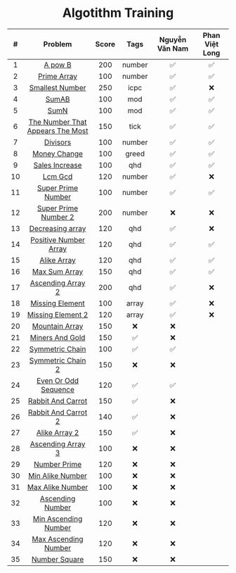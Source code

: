 <div align="center">

# Algotithm Training

|#| Problem|Score| Tags | Nguyễn Văn Nam| Phan Việt Long|
| :-----:|:-----:| :-----: |:-----: | :-----: | :-: |
|1| [A pow B](https://github.com/zukahai/algotithm-training/tree/main/a_pow_b)|200|number| ✅| ✅|
|2| [Prime Array](https://github.com/zukahai/algotithm-training/tree/main/prime_array)|100|number| ✅| ✅|
|3| [Smallest Number](https://github.com/zukahai/algotithm-training/tree/main/smallest_number)|250|icpc| ✅| ❌|
|4| [SumAB](https://github.com/zukahai/algotithm-training/tree/main/sum_a_b)|100|mod| ✅| ✅|
|5| [SumN](https://github.com/zukahai/algotithm-training/tree/main/sum_n)|100|mod| ✅| ✅|
|6| [The Number That Appears The Most](https://github.com/zukahai/algotithm-training/tree/main/the_number_that_appears_the_most)|150|tick| ✅| ✅|
|7| [Divisors](https://github.com/zukahai/algotithm-training/tree/main/divisors)|100| number| ✅| ✅|
|8| [Money Change](https://github.com/zukahai/algotithm-training/tree/main/money_change)|100|greed| ✅| ✅|
|9| [Sales Increase](https://github.com/zukahai/algotithm-training/tree/main/sales_increase)|100|qhd| ✅| ✅|
|10| [Lcm Gcd](https://github.com/zukahai/algotithm-training/tree/main/lcm_gcd)|120|number| ✅| ❌|
|11| [Super Prime Number](https://github.com/zukahai/algotithm-training/tree/main/super_prime_number)|100|number| ✅| ✅|
|12| [Super Prime Number 2](https://github.com/zukahai/algotithm-training/tree/main/super_prime_number_2)|200|number| ❌| ❌|
|13| [Decreasing array](https://github.com/zukahai/algotithm-training/tree/main/decreasing_array)|120|qhd| ✅| ❌|
|14| [Positive Number Array](https://github.com/zukahai/algotithm-training/tree/main/positive_number_array)|120|qhd| ✅| ✅|
|15| [Alike Array](https://github.com/zukahai/algotithm-training/tree/main/alike_array)|120|qhd| ✅| ✅|
|16| [Max Sum Array](https://github.com/zukahai/algotithm-training/tree/main/max_sum_array)|150|qhd| ✅| ✅|
|17| [Ascending Array 2](https://github.com/zukahai/algotithm-training/tree/main/ascending_array_2)|200|qhd| ✅| ❌|
18| [Missing Element](https://github.com/zukahai/algotithm-training/tree/main/missing_element)|100|array| ✅| ❌|
19| [Missing Element 2](https://github.com/zukahai/algotithm-training/tree/main/missing_element_2)|120| array| ✅| ❌|
20| [Mountain Array](https://github.com/zukahai/algotithm-training/tree/main/mountain_array)|150| ❌| ❌|
21| [Miners And Gold](https://github.com/zukahai/algotithm-training/tree/main/miners_and_gold)|150| ✅| ❌|
22| [Symmetric Chain](https://github.com/zukahai/algotithm-training/tree/main/symmetric_chain)|100| ✅| ✅|
23| [Symmetric Chain 2](https://github.com/zukahai/algotithm-training/tree/main/symmetric_chain_2)|150| ❌| ❌|
24| [Even Or Odd Sequence](https://github.com/zukahai/algotithm-training/tree/main/even_or_odd_sequence)|120| ✅| ✅|
25| [Rabbit And Carrot](https://github.com/zukahai/algotithm-training/tree/main/rabbit_and_carrot)|150| ✅| ❌|
26| [Rabbit And Carrot 2](https://github.com/zukahai/algotithm-training/tree/main/rabbit_and_carrot_2)|140| ✅| ❌|
27| [Alike Array 2](https://github.com/zukahai/algotithm-training/tree/main/alike_array_2)|150| ✅| ❌|
28| [Ascending Array 3](https://github.com/zukahai/algotithm-training/tree/main/ascending_array_3)|100| ❌| ❌|
29| [Number Prime](https://github.com/zukahai/algotithm-training/tree/main/number_prime)|120| ❌| ❌|
30| [Min Alike Number](https://github.com/zukahai/algotithm-training/tree/main/min_alike_number)|100| ❌| ❌|
31| [Max Alike Number](https://github.com/zukahai/algotithm-training/tree/main/max_alike_number)|100| ❌| ❌|
32| [Ascending Number](https://github.com/zukahai/algotithm-training/tree/main/ascending_number)|100| ❌| ❌|
33| [Min Ascending Number](https://github.com/zukahai/algotithm-training/tree/main/min_ascending_number)|120| ❌| ❌|
34| [Max Ascending Number](https://github.com/zukahai/algotithm-training/tree/main/max_ascending_number)|120| ❌| ❌|
35| [Number Square](https://github.com/zukahai/algotithm-training/tree/main/number_square)|150| ❌| ❌|
</div>
